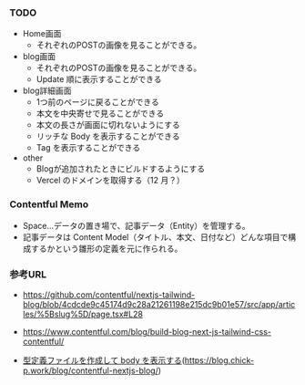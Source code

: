 ### TODO

- Home画面
  - それぞれのPOSTの画像を見ることができる。
- blog画面
  - それぞれのPOSTの画像を見ることができる。
  - Update 順に表示することができる
- blog詳細画面
  - 1つ前のページに戻ることができる
  - 本文を中央寄せで見ることができる
  - 本文の長さが画面に切れないようにする
  - リッチな Body を表示することができる
  - Tag を表示することができる
- other
  - Blogが追加されたときにビルドするようにする
  - Vercel のドメインを取得する（12 月？）

### Contentful Memo

- Space...データの置き場で、記事データ（Entity）を管理する。
- 記事データは Content Model（タイトル、本文、日付など）どんな項目で構成するかという雛形の定義を元に作られる。

### 参考URL

- https://github.com/contentful/nextjs-tailwind-blog/blob/4cdcde9c45174d9c28a21261198e215dc9b01e57/src/app/articles/%5Bslug%5D/page.tsx#L28
- https://www.contentful.com/blog/build-blog-next-js-tailwind-css-contentful/

- [型定義ファイルを作成して body を表示する](https://silurus.dev/articles/7DJobP47XUTkDjNavzyf2s)(https://blog.chick-p.work/blog/contentful-nextjs-blog/)
